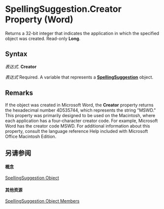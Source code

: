 
# SpellingSuggestion.Creator Property (Word)

Returns a 32-bit integer that indicates the application in which the specified object was created. Read-only  **Long**.


## Syntax

 _表达式_. **Creator**

 _表达式_ Required. A variable that represents a **[SpellingSuggestion](39598da5-8c76-41f3-dcb6-1e1162b30f28.md)** object.


## Remarks

If the object was created in Microsoft Word, the  **Creator** property returns the hexadecimal number 4D535744, which represents the string "MSWD." This property was primarily designed to be used on the Macintosh, where each application has a four-character creator code. For example, Microsoft Word has the creator code MSWD. For additional information about this property, consult the language reference Help included with Microsoft Office Macintosh Edition.


## 另请参阅


#### 概念


[SpellingSuggestion Object](39598da5-8c76-41f3-dcb6-1e1162b30f28.md)
#### 其他资源


[SpellingSuggestion Object Members](http://msdn.microsoft.com/library/2dbcf5be-cf35-7878-5985-8212259a0408%28Office.15%29.aspx)
